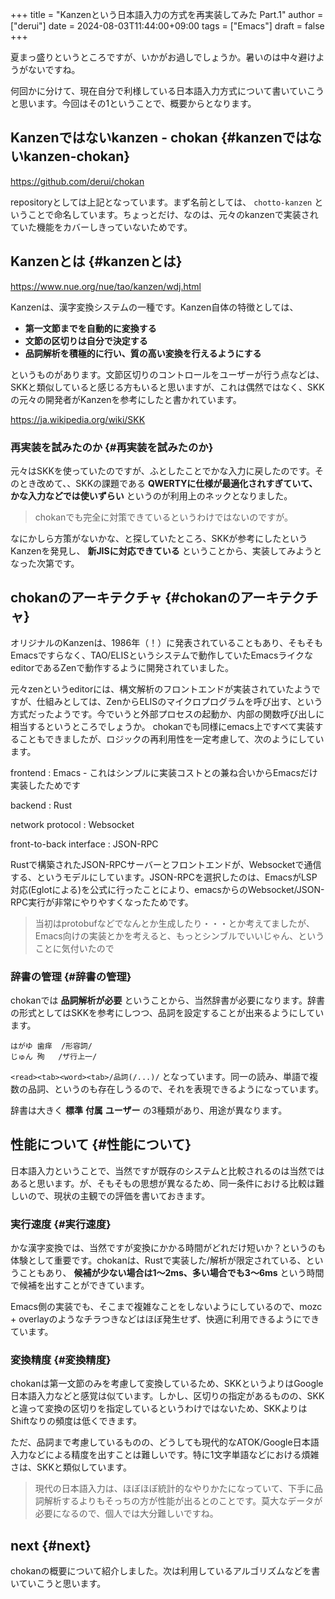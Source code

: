 +++
title = "Kanzenという日本語入力の方式を再実装してみた Part.1"
author = ["derui"]
date = 2024-08-03T11:44:00+09:00
tags = ["Emacs"]
draft = false
+++

夏まっ盛りというところですが、いかがお過しでしょうか。暑いのは中々避けようがないですね。

何回かに分けて、現在自分で利様している日本語入力方式について書いていこうと思います。今回はその1ということで、概要からとなります。

<!--more-->


## Kanzenではないkanzen - chokan {#kanzenではないkanzen-chokan}

<https://github.com/derui/chokan>

repositoryとしては上記となっています。まず名前としては、 `chotto-kanzen` ということで命名しています。ちょっとだけ、なのは、元々のkanzenで実装されていた機能をカバーしきっていないためです。


## Kanzenとは {#kanzenとは}

<https://www.nue.org/nue/tao/kanzen/wdj.html>

Kanzenは、漢字変換システムの一種です。Kanzen自体の特徴としては、

-   **第一文節までを自動的に変換する**
-   **文節の区切りは自分で決定する**
-   **品詞解析を積極的に行い、質の高い変換を行えるようにする**

というものがあります。文節区切りのコントロールをユーザーが行う点などは、SKKと類似していると感じる方もいると思いますが、これは偶然ではなく、SKKの元々の開発者がKanzenを参考にしたと書かれています。

<https://ja.wikipedia.org/wiki/SKK>


### 再実装を試みたのか {#再実装を試みたのか}

元々はSKKを使っていたのですが、ふとしたことでかな入力に戻したのです。そのとき改めて、、SKKの課題である **QWERTYに仕様が最適化されすぎていて、かな入力などでは使いずらい** というのが利用上のネックとなりました。

> chokanでも完全に対策できているというわけではないのですが。

なにかしら方策がないかな、と探していたところ、SKKが参考にしたというKanzenを発見し、 **新JISに対応できている** ということから、実装してみようとなった次第です。


## chokanのアーキテクチャ {#chokanのアーキテクチャ}

オリジナルのKanzenは、1986年（！）に発表されていることもあり、そもそもEmacsですらなく、TAO/ELISというシステムで動作していたEmacsライクなeditorであるZenで動作するように開発されていました。

元々zenというeditorには、構文解析のフロントエンドが実装されていたようですが、仕組みとしては、ZenからELISのマイクロプログラムを呼び出す、という方式だったようです。今でいうと外部プロセスの起動か、内部の関数呼び出しに相当するというところでしょうか。
chokanでも同様にemacs上ですべて実装することもできましたが、ロジックの再利用性を一定考慮して、次のようにしています。

frontend
: Emacs
    -   これはシンプルに実装コストとの兼ね合いからEmacsだけ実装したためです

backend
: Rust

network protocol
: Websocket

front-to-back interface
: JSON-RPC

Rustで構築されたJSON-RPCサーバーとフロントエンドが、Websocketで通信する、というモデルにしています。JSON-RPCを選択したのは、EmacsがLSP対応(Eglotによる)を公式に行ったことにより、emacsからのWebsocket/JSON-RPC実行が非常にやりやすくなったためです。

> 当初はprotobufなどでなんとか生成したり・・・とか考えてましたが、Emacs向けの実装とかを考えると、もっとシンブルでいいじゃん、ということに気付いたので


### 辞書の管理 {#辞書の管理}

chokanでは **品詞解析が必要** ということから、当然辞書が必要になります。辞書の形式としてはSKKを参考にしつつ、品詞を設定することが出来るようにしています。

```text
はがゆ	歯痒	/形容詞/
じゅん	殉	/ザ行上一/
```

`<read><tab><word><tab>/品詞(/...)/` となっています。同一の読み、単語で複数の品詞、というのも存在しうるので、それを表現できるようになっています。

辞書は大きく **標準** **付属** **ユーザー** の3種類があり、用途が異なります。


## 性能について {#性能について}

日本語入力ということで、当然ですが既存のシステムと比較されるのは当然ではあると思います。が、そもそもの思想が異なるため、同一条件における比較は難しいので、現状の主観での評価を書いておきます。


### 実行速度 {#実行速度}

かな漢字変換では、当然ですが変換にかかる時間がどれだけ短いか？というのも体験として重要です。chokanは、Rustで実装した/解析が限定されている、ということもあり、 **候補が少ない場合は1～2ms、多い場合でも3～6ms** という時間で候補を出すことができています。

Emacs側の実装でも、そこまで複雑なことをしないようにしているので、mozc + overlayのようなチラつきなどはほぼ発生せず、快適に利用できるようにできています。


### 変換精度 {#変換精度}

chokanは第一文節のみを考慮して変換しているため、SKKというよりはGoogle日本語入力などと感覚は似ています。しかし、区切りの指定があるものの、SKKと違って変換の区切りを指定しているというわけではないため、SKKよりはShiftなりの頻度は低くできます。

ただ、品詞まで考慮しているものの、どうしても現代的なATOK/Google日本語入力などによる精度を出すことは難しいです。特に1文字単語などにおける煩雑さは、SKKと類似しています。

> 現代の日本語入力は、ほぼほぼ統計的なやりかたになっていて、下手に品詞解析するよりもそっちの方が性能が出るとのことです。莫大なデータが必要になるので、個人では大分難しいですね。


## next {#next}

chokanの概要について紹介しました。次は利用しているアルゴリズムなどを書いていこうと思います。
